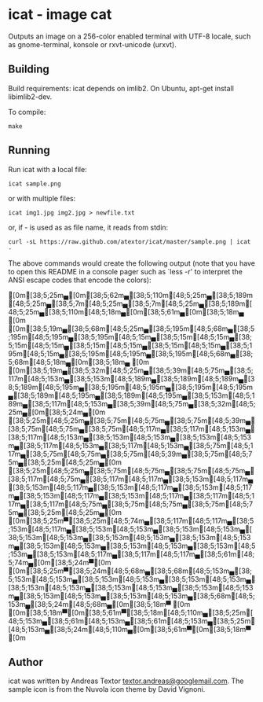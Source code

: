 icat - image cat
================
Outputs an image on a 256-color enabled terminal with UTF-8 locale,
such as gnome-terminal, konsole or rxvt-unicode (urxvt).

Building
--------

Build requirements: icat depends on imlib2.
On Ubuntu, apt-get install libimlib2-dev.

To compile:

	make

Running
-------

Run icat with a local file:

	icat sample.png

or with multiple files:

	icat img1.jpg img2.jpg > newfile.txt

or, if - is used as as file name, it reads from stdin:

	curl -sL https://raw.github.com/atextor/icat/master/sample.png | icat -

The above commands would create the following output (note that you
have to open this README in a console pager such as `less -r' to interpret the
ANSI escape codes that encode the colors):


[0m[38;5;25m▄[0m[38;5;62m▄[38;5;110m[48;5;25m▄[38;5;189m[48;5;25m▄[38;5;7m[48;5;25m▄[38;5;7m[48;5;25m▄[38;5;189m[48;5;25m▄[38;5;110m[48;5;18m▄[0m[38;5;61m▄[0m[38;5;18m▄   [0m
 [0m[38;5;19m▄[38;5;68m[48;5;25m▄[38;5;195m[48;5;68m▄[38;5;195m[48;5;195m▄[38;5;195m[48;5;15m▄[38;5;15m[48;5;15m▄[38;5;15m[48;5;15m▄[38;5;15m[48;5;15m▄[38;5;15m[48;5;15m▄[38;5;195m[48;5;15m▄[38;5;195m[48;5;195m▄[38;5;195m[48;5;68m▄[38;5;68m[48;5;18m▄[0m[38;5;18m▄ [0m
[0m[38;5;19m▄[38;5;32m[48;5;25m▄[38;5;39m[48;5;75m▄[38;5;117m[48;5;153m▄[38;5;153m[48;5;189m▄[38;5;189m[48;5;189m▄[38;5;189m[48;5;195m▄[38;5;195m[48;5;195m▄[38;5;195m[48;5;195m▄[38;5;189m[48;5;195m▄[38;5;189m[48;5;195m▄[38;5;153m[48;5;189m▄[38;5;117m[48;5;153m▄[38;5;39m[48;5;75m▄[38;5;32m[48;5;25m▄[0m[38;5;24m▄[0m
[38;5;25m[48;5;25m▄[38;5;75m[48;5;75m▄[38;5;75m[48;5;39m▄[38;5;75m[48;5;75m▄[38;5;75m[48;5;117m▄[38;5;117m[48;5;153m▄[38;5;117m[48;5;153m▄[38;5;153m[48;5;153m▄[38;5;153m[48;5;153m▄[38;5;117m[48;5;153m▄[38;5;117m[48;5;153m▄[38;5;75m[48;5;117m▄[38;5;75m[48;5;75m▄[38;5;75m[48;5;39m▄[38;5;75m[48;5;75m▄[38;5;25m[48;5;25m▄[0m
[38;5;25m[48;5;25m▄[38;5;75m[48;5;75m▄[38;5;75m[48;5;75m▄[38;5;117m[48;5;75m▄[38;5;117m[48;5;117m▄[38;5;153m[48;5;117m▄[38;5;153m[48;5;117m▄[38;5;153m[48;5;117m▄[38;5;153m[48;5;117m▄[38;5;153m[48;5;117m▄[38;5;153m[48;5;117m▄[38;5;117m[48;5;117m▄[38;5;117m[48;5;75m▄[38;5;75m[48;5;75m▄[38;5;75m[48;5;75m▄[38;5;25m[48;5;25m▄[0m
[0m[38;5;25m▀[38;5;25m[48;5;74m▄[38;5;117m[48;5;117m▄[38;5;153m[48;5;117m▄[38;5;153m[48;5;153m▄[38;5;153m[48;5;153m▄[38;5;153m[48;5;153m▄[38;5;153m[48;5;153m▄[38;5;153m[48;5;153m▄[38;5;153m[48;5;153m▄[38;5;153m[48;5;153m▄[38;5;153m[48;5;153m▄[38;5;153m[48;5;117m▄[38;5;117m[48;5;117m▄[38;5;61m[48;5;74m▄[0m[38;5;24m▀[0m
 [0m[38;5;25m▀[38;5;24m[48;5;68m▄[38;5;68m[48;5;153m▄[38;5;153m[48;5;153m▄[38;5;153m[48;5;153m▄[38;5;153m[48;5;153m▄[38;5;153m[48;5;153m▄[38;5;153m[48;5;153m▄[38;5;153m[48;5;153m▄[38;5;153m[48;5;153m▄[38;5;153m[48;5;153m▄[38;5;68m[48;5;153m▄[38;5;24m[48;5;68m▄[0m[38;5;18m▀ [0m
   [0m[38;5;18m▀[0m[38;5;61m▀[38;5;18m[48;5;110m▄[38;5;25m[48;5;153m▄[38;5;61m[48;5;153m▄[38;5;61m[48;5;153m▄[38;5;25m[48;5;153m▄[38;5;24m[48;5;110m▄[0m[38;5;61m▀[0m[38;5;18m▀   [0m


Author
------

icat was written by Andreas Textor <textor.andreas@googlemail.com>.
The sample icon is from the Nuvola icon theme by David Vignoni.


